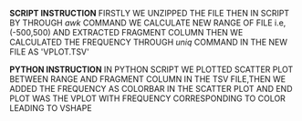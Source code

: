 **SCRIPT INSTRUCTION**
FIRSTLY WE UNZIPPED THE FILE
THEN IN SCRIPT BY THROUGH *awk* COMMAND WE CALCULATE  NEW RANGE OF FILE i.e,(-500,500) AND EXTRACTED FRAGMENT COLUMN
THEN WE CALCULATED THE FREQUENCY THROUGH *uniq* COMMAND IN THE NEW FILE AS 'VPLOT.TSV'


**PYTHON INSTRUCTION**
IN PYTHON SCRIPT WE  PLOTTED SCATTER PLOT BETWEEN RANGE AND FRAGMENT COLUMN IN THE TSV FILE,THEN WE ADDED THE FREQUENCY AS COLORBAR IN THE SCATTER PLOT AND END PLOT WAS THE VPLOT WITH FREQUENCY CORRESPONDING TO COLOR LEADING TO VSHAPE

